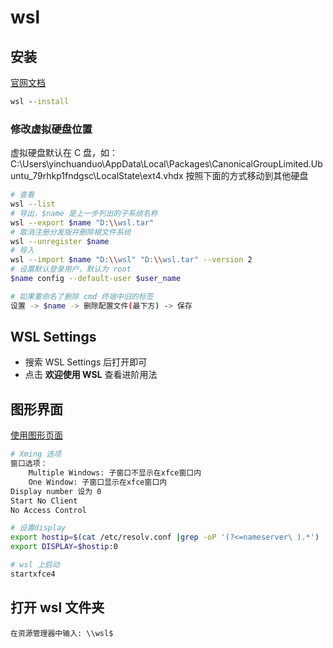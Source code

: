 
# wsl

## 安装

[官网文档](https://learn.microsoft.com/zh-cn/windows/wsl/install)

```bat
wsl --install
```

### 修改虚拟硬盘位置

虚拟硬盘默认在 C 盘，如： C:\Users\yinchuanduo\AppData\Local\Packages\CanonicalGroupLimited.Ubuntu_79rhkp1fndgsc\LocalState\ext4.vhdx
按照下面的方式移动到其他硬盘

```sh
# 查看
wsl --list
# 导出，$name 是上一步列出的子系统名称
wsl --export $name "D:\\wsl.tar"
# 取消注册分发版并删除根文件系统
wsl --unregister $name
# 导入
wsl --import $name "D:\\wsl" "D:\\wsl.tar" --version 2
# 设置默认登录用户，默认为 root
$name config --default-user $user_name

# 如果重命名了删除 cmd 终端中旧的标签
设置 -> $name -> 删除配置文件(最下方) -> 保存
```

## WSL Settings

* 搜索 WSL Settings 后打开即可
* 点击 **欢迎使用 WSL** 查看进阶用法

## 图形界面

[使用图形页面](https://blog.csdn.net/weixin_44437771/article/details/128026215)

```bash
# Xming 选项
窗口选项：
    Multiple Windows: 子窗口不显示在xfce窗口内
    One Window: 子窗口显示在xfce窗口内
Display number 设为 0
Start No Client
No Access Control

# 设置display
export hostip=$(cat /etc/resolv.conf |grep -oP '(?<=nameserver\ ).*')
export DISPLAY=$hostip:0

# wsl 上启动
startxfce4
```

## 打开 wsl 文件夹

```text
在资源管理器中输入: \\wsl$
```
